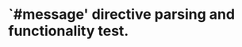 `#message' directive parsing and functionality test.
====================================================
